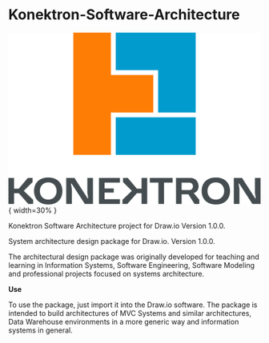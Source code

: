 # Konektron-Software-Architecture

![Konektron](https://raw.githubusercontent.com/ivamgf/Konektron-Software-Architecture/main/Logo.png){ width=30% }

Konektron Software Architecture project for Draw.io Version  1.0.0.

System architecture design package for Draw.io.
Version 1.0.0.

The architectural design package was originally developed for teaching and learning in Information Systems, Software Engineering, Software Modeling and professional projects focused on systems architecture.

**Use**

To use the package, just import it into the Draw.io software.
The package is intended to build architectures of MVC Systems and similar architectures, Data Warehouse environments in a more generic way and information systems in general.
